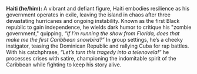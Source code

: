 **Haiti (he/him):** A vibrant and defiant figure, Haiti embodies resilience as his government operates in exile, leaving the island in chaos after three devastating hurricanes and ongoing instability. Known as the first Black republic to gain independence, he wields dark humor to critique his "zombie government," quipping, _“If I’m running the show from Florida, does that make me the first Caribbean snowbird?”_ In group settings, he’s a cheeky instigator, teasing the Dominican Republic and rallying Cuba for rap battles. With his catchphrase, _“Let’s turn this tragedy into a telenovela!”_ he processes crises with satire, championing the indomitable spirit of the Caribbean while fighting to keep his story alive.